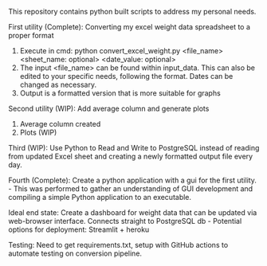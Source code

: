 This repository contains python built scripts to address my personal needs.

First utility (Complete): Converting my excel weight data spreadsheet to a proper format
1. Execute in cmd: 
python convert_excel_weight.py <file_name> <sheet_name: optional> <date_value: optional>
2. The input <file_name> can be found within input_data. This can also be edited to your specific needs, following the format. Dates can be changed as necessary.
3. Output is a formatted version that is more suitable for graphs

Second utility (WIP): Add average column and generate plots 
1. Average column created
2. Plots (WIP)


Third (WIP): Use Python to Read and Write to PostgreSQL instead of reading from updated Excel sheet and creating a newly formatted output file every day.

Fourth (Complete): Create a python application with a gui for the first utility.
    - This was performed to gather an understanding of GUI development and compiling a simple Python application to an executable.

Ideal end state:
Create a dashboard for weight data that can be updated via web-browser interface.
Connects straight to PostgreSQL db
    - Potential options for deployment: Streamlit + heroku


Testing: Need to get requirements.txt, setup with GitHub actions to automate testing on conversion pipeline.